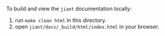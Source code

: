 To build and view the `jiant` documentation locally:
1. run `make clean html` in this directory.
2. open `jiant/docs/_build/html/index.html` in your browser.

